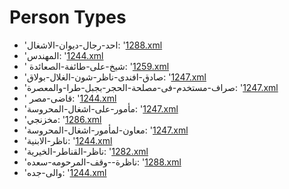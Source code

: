 # Person Types
 * 'احد-رجال-ديوان-الاشغال: '‎[1288.xml](https://project-cairo-urban-news.github.io/CairoUrbanNews/?name=arabic/1288.xml&text=%D8%A7%D8%AD%D8%AF%20%D8%B1%D8%AC%D8%A7%D9%84%20%D8%AF%D9%8A%D9%88%D8%A7%D9%86%20%D8%A7%D9%84%D8%A7%D8%B4%D8%BA%D8%A7%D9%84)
 * 'المهندس: '‎[1244.xml](https://project-cairo-urban-news.github.io/CairoUrbanNews/?name=arabic/1244.xml&text=%D8%A7%D9%84%D9%85%D9%87%D9%86%D8%AF%D8%B3)
 * ' شيخ-على-طائفة-الصعائدة: '‎[1259.xml](https://project-cairo-urban-news.github.io/CairoUrbanNews/?name=arabic/1259.xml&text=%20%D8%B4%D9%8A%D8%AE%20%D8%B9%D9%84%D9%89%20%D8%B7%D8%A7%D8%A6%D9%81%D8%A9%20%D8%A7%D9%84%D8%B5%D8%B9%D8%A7%D8%A6%D8%AF%D8%A9)
 * 'صادق-افندى-ناظر-شون-الغلال-بولاق: '‎[1247.xml](https://project-cairo-urban-news.github.io/CairoUrbanNews/?name=arabic/1247.xml&text=%D8%B5%D8%A7%D8%AF%D9%82%20%D8%A7%D9%81%D9%86%D8%AF%D9%89%20%D9%86%D8%A7%D8%B8%D8%B1%20%D8%B4%D9%88%D9%86%20%D8%A7%D9%84%D8%BA%D9%84%D8%A7%D9%84%20%D8%A8%D9%88%D9%84%D8%A7%D9%82)
 * 'صراف-مستخدم-فى-مصلحة-الحجر-بجبل-طرا-والمعصرة: '‎[1247.xml](https://project-cairo-urban-news.github.io/CairoUrbanNews/?name=arabic/1247.xml&text=%D8%B5%D8%B1%D8%A7%D9%81%20%D9%85%D8%B3%D8%AA%D8%AE%D8%AF%D9%85%20%D9%81%D9%89%20%D9%85%D8%B5%D9%84%D8%AD%D8%A9%20%D8%A7%D9%84%D8%AD%D8%AC%D8%B1%20%D8%A8%D8%AC%D8%A8%D9%84%20%D8%B7%D8%B1%D8%A7%20%D9%88%D8%A7%D9%84%D9%85%D8%B9%D8%B5%D8%B1%D8%A9)
 * ' قاضى-مصر: '‎[1244.xml](https://project-cairo-urban-news.github.io/CairoUrbanNews/?name=arabic/1244.xml&text=%20%D9%82%D8%A7%D8%B6%D9%89%20%D9%85%D8%B5%D8%B1)
 * 'مأمور-على-اشغال-المحروسة: '‎[1247.xml](https://project-cairo-urban-news.github.io/CairoUrbanNews/?name=arabic/1247.xml&text=%D9%85%D8%A3%D9%85%D9%88%D8%B1%20%D8%B9%D9%84%D9%89%20%D8%A7%D8%B4%D8%BA%D8%A7%D9%84%20%D8%A7%D9%84%D9%85%D8%AD%D8%B1%D9%88%D8%B3%D8%A9)
 * 'مخزنجي: '‎[1286.xml](https://project-cairo-urban-news.github.io/CairoUrbanNews/?name=arabic/1286.xml&text=%D9%85%D8%AE%D8%B2%D9%86%D8%AC%D9%8A)
 * 'معاون-لمأمور-اشغال-المحروسة: '‎[1247.xml](https://project-cairo-urban-news.github.io/CairoUrbanNews/?name=arabic/1247.xml&text=%D9%85%D8%B9%D8%A7%D9%88%D9%86%20%D9%84%D9%85%D8%A3%D9%85%D9%88%D8%B1%20%D8%A7%D8%B4%D8%BA%D8%A7%D9%84%20%D8%A7%D9%84%D9%85%D8%AD%D8%B1%D9%88%D8%B3%D8%A9)
 * 'ناظر-الابنية: '‎[1244.xml](https://project-cairo-urban-news.github.io/CairoUrbanNews/?name=arabic/1244.xml&text=%D9%86%D8%A7%D8%B8%D8%B1%20%D8%A7%D9%84%D8%A7%D8%A8%D9%86%D9%8A%D8%A9)
 * 'ناظر-القناطر-الخيرية: '‎[1282.xml](https://project-cairo-urban-news.github.io/CairoUrbanNews/?name=arabic/1282.xml&text=%D9%86%D8%A7%D8%B8%D8%B1%20%D8%A7%D9%84%D9%82%D9%86%D8%A7%D8%B7%D8%B1%20%D8%A7%D9%84%D8%AE%D9%8A%D8%B1%D9%8A%D8%A9)
 * 'ناظرة--وقف-المرحومه-سعده: '‎[1288.xml](https://project-cairo-urban-news.github.io/CairoUrbanNews/?name=arabic/1288.xml&text=%D9%86%D8%A7%D8%B8%D8%B1%D8%A9%20%20%D9%88%D9%82%D9%81%20%D8%A7%D9%84%D9%85%D8%B1%D8%AD%D9%88%D9%85%D9%87%20%D8%B3%D8%B9%D8%AF%D9%87)
 * 'والى-جده: '‎[1244.xml](https://project-cairo-urban-news.github.io/CairoUrbanNews/?name=arabic/1244.xml&text=%D9%88%D8%A7%D9%84%D9%89%20%D8%AC%D8%AF%D9%87)

